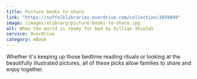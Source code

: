 ```yaml
---
title: Picture books to share
link: "https://suffolklibraries.overdrive.com/collection/1059849"
image: /images/elibrary/picture-books-to-share.jpg
alt: When the world is ready for bed by Gillian Shields
service: Overdrive
category: eBook
---
```


Whether it's keeping up those bedtime reading rituals or looking at the beautifully illustrated pictures, all of these picks allow families to share and enjoy together.
